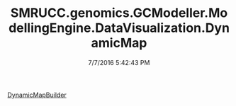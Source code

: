 ﻿---
title: SMRUCC.genomics.GCModeller.ModellingEngine.DataVisualization.DynamicMap
date: 7/7/2016 5:42:43 PM
---

[DynamicMapBuilder](T-SMRUCC.genomics.GCModeller.ModellingEngine.DataVisualization.DynamicMap.DynamicMapBuilder.html)
